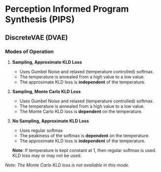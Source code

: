 # Perception Informed Program Synthesis (PIPS)

## DiscreteVAE (DVAE)

### Modes of Operation
    
1. **Sampling, Approximate KLD Loss**
    - Uses Gumbel Noise and relaxed (temperature controlled) softmax.
    - The temperature is annealed from a high value to a low value.
    - The approximate KLD loss is **independent** of the temperature.

2. **Sampling, Monte Carlo KLD Loss**
    - Uses Gumbel Noise and relaxed (temperature controlled) softmax.
    - The temperature is annealed from a high value to a low value.
    - The Monte Carlo KLD loss is **dependent** on the temperature.

3. **No Sampling, Approximate KLD Loss**
    - Uses regular softmax
    - The peakiness of the softmax is **dependent** on the temperature.
    - The approximate KLD loss is **independent** of the temperature.
    
    **Note**: If temperature is kept constant at 1, then regular softmax is used. KLD loss may or may not be used.

*Note: The Monte Carlo KLD loss is not available in this mode.*
